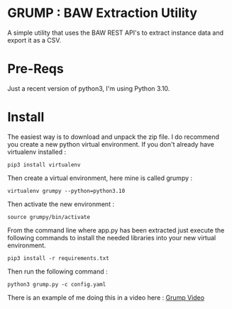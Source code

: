 # GRUMP : BAW Extraction Utility
A simple utility that uses the BAW REST API's to extract instance data and export it as a CSV.

# Pre-Reqs
Just a recent version of python3, I'm using Python 3.10.

# Install
The easiest way is to download and unpack the zip file.
I do recommend you create a new python virtual environment. If you don't already have virtualenv installed : 

`pip3 install virtualenv`

Then create a virtual environment, here mine is called grumpy :

`virtualenv grumpy --python=python3.10`

Then activate the new environment : 

`source grumpy/bin/activate`

From the command line where app.py has been extracted just execute the following commands
to install the needed libraries into your new virtual environment.

`pip3 install -r requirements.txt `

Then run the following command :

`python3 grump.py -c config.yaml`



There is an example of me doing this in a video here : 
[Grump Video](https://youtu.be/YZXIsKJIy58)